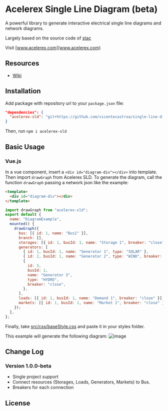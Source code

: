 
# Acelerex Single Line Diagram (beta)

A powerful library to generate interactive electrical single line diagrams and network diagrams.

Largely based on the source code of [stac](https://github.com/aayushGaur/stac)

Visit [www.acelerex.com](www.acelerex.com)

## Resources

- [Wiki](https://www.notion.so/acelerex/Acelerex-Single-Line-Diagram-Wiki-2a8d2940f5fb4bdca356fbb7747eb09d)

## Installation

Add package with repository url to your `package.json` file:

```json
"dependencies": {
  "acelerex-sld": "git+https://github.com/vicentecastroa/single-line-diagram.git"
}
```

Then, run `npm i acelerex-sld`

## Basic Usage

### Vue.js

In a vue component, insert a `<div id="diagram-div"></div>` into template. Then import `drawGraph` from Acelerex SLD. To generate the diagram, call the function `drawGraph` passing a network json like the example:

```html
<template>
  <div id="diagram-div"></div>
</template>
```

```javascript
import drawGraph from "acelerex-sld";
export default {
  name: "DiagramExample",
  mounted() {
    drawGraph({
      bus: [{ id: 1, name: "Bus1" }],
      branch: [],
      storages: [{ id: 1, busId: 1, name: "Storage 1", breaker: "close" }],
      generators: [
        { id: 1, busId: 1, name: "Generator 1", type: "SOLAR" },
        { id: 2, busId: 1, name: "Generator 2", type: "WIND", breaker: "open" },
        {
          id: 3,
          busId: 1,
          name: "Generator 3",
          type: "HYDRO",
          breaker: "close",
        },
      ],
      loads: [{ id: 1, busId: 1, name: "Demand 1", breaker: "close" }],
      markets: [{ id: 1, busId: 1, name: "Market 1", breaker: "close" }],
    });
  },
};
```
Finally, take [src/css/baseStyle.css](https://github.com/vicentecastroa/single-line-diagram/blob/master/src/css/baseStyle.css) and paste it in your styles folder.

This example will generate the following diagram:
![image](https://user-images.githubusercontent.com/13738469/145580231-eddc9381-9078-464e-bcb0-168f984bd934.png)




## Change Log
### Version 1.0.0-beta
- Single project support
- Connect resources (Storages, Loads, Generators, Markets) to Bus.
- Breakers for each connection

## License
